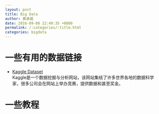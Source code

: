 ```yaml
---
layout: post
title: Big Data
author: 黄承威
date: 2016-09-08 22:49:35 +0800
permalink: /:categories/:title.html
categories: bigdata
---
```


# 一些有用的数据链接

* [Kaggle Dataset](https://www.kaggle.com/datasets)  
Kaggle是一个数据挖掘与分析网站，该网站集结了许多世界各地的数据科学家，很多公司会在网站上举办竞赛，提供数据和甚至奖金。


# 一些教程
